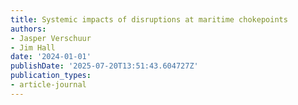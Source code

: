 ```yaml
---
title: Systemic impacts of disruptions at maritime chokepoints
authors:
- Jasper Verschuur
- Jim Hall
date: '2024-01-01'
publishDate: '2025-07-20T13:51:43.604727Z'
publication_types:
- article-journal
---
```

